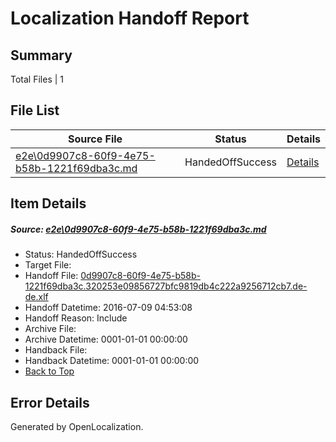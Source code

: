 # <a name='report-top'></a> Localization Handoff Report

## Summary
 Total Files | 1

## File List
 Source File | Status | Details 
 ----------- | ------ | ------- 
 [e2e\0d9907c8-60f9-4e75-b58b-1221f69dba3c.md](https://github.com/OpenLocalizationTestOrg/oltest/blob/25ab15274e43b73953c83db64ef3b62c96692f1d/e2e/0d9907c8-60f9-4e75-b58b-1221f69dba3c.md) | HandedOffSuccess | [Details](#1f3ec78da098ee4b4b5fa7b52e8b035586e6883e1)

## Item Details
##### <a name='1f3ec78da098ee4b4b5fa7b52e8b035586e6883e1'></a> Source: [e2e\0d9907c8-60f9-4e75-b58b-1221f69dba3c.md](https://github.com/OpenLocalizationTestOrg/oltest/blob/25ab15274e43b73953c83db64ef3b62c96692f1d/e2e/0d9907c8-60f9-4e75-b58b-1221f69dba3c.md)
* Status: HandedOffSuccess
* Target File: 
* Handoff File: [0d9907c8-60f9-4e75-b58b-1221f69dba3c.320253e09856727bfc9819db4c222a9256712cb7.de-de.xlf](https://github.com/OpenLocalizationTestOrg/olhandoff-e2e/blob/61ba60d04b65955338ef4cc52a46f06f49646473/ol-handoff/OpenLocalizationTestOrg/oltest-dede-fly/ci/ht/0d9907c8-60f9-4e75-b58b-1221f69dba3c.320253e09856727bfc9819db4c222a9256712cb7.de-de.xlf)
* Handoff Datetime: 2016-07-09 04:53:08
* Handoff Reason: Include
* Archive File: 
* Archive Datetime: 0001-01-01 00:00:00
* Handback File: 
* Handback Datetime: 0001-01-01 00:00:00
* [Back to Top](#report-top)


## Error Details

Generated by OpenLocalization.
